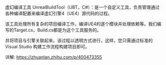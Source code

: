虚幻编译工具 UnrealBuildTool（UBT，C#）：是一个自定义工具，负责管理通过各种编译配置来编译虚幻引擎4（UE4）源代码的过程。

该工具处理所有复杂的项目编译工作，编译UE4的逐个模块并处理依赖等。我们编写的Target.cs，Build.cs都是为这个工具服务的。 

并将项目与引擎关联起来。该过程以透明方式进行，这样，您只需通过标准的Visual Studio 构建工作流程构建项目即可。

详解:
https://zhuanlan.zhihu.com/p/400473355